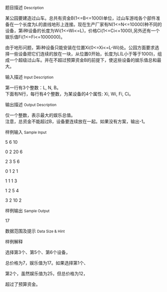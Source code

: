 <div class="panel panel-default">
<div class="area-title">
<span>
题目描述
<small>Description</small>
</span></div>
<div class="panel-body">

<p>某公园要建造过山车。总共有资金B(1&lt;=B&lt;=1000)单位，过山车游戏各个部件准备在一个长度为L的直线地形上连接。现在生产厂家有N(1&lt;=N&lt;=10000)种不同的设备，第i种设备的长度为Wi(1&lt;=Wi&lt;=L)，价格Ci(1&lt;=Ci&lt;=1000),另外还有一个娱乐值Fi(1&lt;=Fi&lt;=1000000)。</p>
<p>由于地形问题，第i种设备只能安装在位置Xi(0&lt;=Xi&lt;=L-Wi)处。公园方面要求选择一些设备把它们连续的放在一块，从位置0开始，长度为L(L小于等于1000)，组成一个超级过山车。并在不超过预算资金B的前提下，使这些设备的娱乐值总和最大。</p>

</div>
</div>

<div class="panel panel-default">
<div class="area-title">
<span>
输入描述
<small>Input Description</small>
</span></div>
<div class="panel-body">
<p>第一行有3个整数：L, N, B。 <br> 下面有N行，每行有4个整数，为某设备的4个属性: Xi, Wi, Fi, Ci。</p>

</div>
</div>
<div  class="panel panel-default">
<div class="area-title">
<span>
输出描述
<small>Output Description</small>
</span></div>
<div class="panel-body">

<p>仅一个整数，表示最大的娱乐总值。 <br /> 注意，总资金不能超过B，设备要连续放在一起。如果没有方案，输出-1。</p>

</div>
</div>


<div class="panel panel-default">
<div class="area-title">
<span>
样例输入
<small>Sample Input</small>
</span></div>
<div class="panel-body">
<p>5 6 10</p>
<p>0 2 20 6</p>
<p>2 3 5 6</p>
<p>0 1 2 1</p>
<p>1 1 1 3</p>
<p>1 2 5 4</p>
<p>3 2 10 2</p>

</div>
</div>

<div class="panel panel-default">
<div class="area-title">
<span>
样例输出
<small>Sample Output</small>
</span></div>
<div class="panel-body">
<p>17</p>

</div>
</div>

<div class="panel panel-default">
<div class="area-title">
<span>
数据范围及提示
<small>Data Size & Hint</small>
</span></div>
<div class="panel-body">
<p>样例解释</p>
<p>选择第3个、第5个、第6个设备，</p>
<p>总价格为7，娱乐值为17。如果选择第1个、</p>
<p>第2个，虽然娱乐值为25，但总价格为12，</p>
<p>超过了预算资金。</p>
</div>
</div>